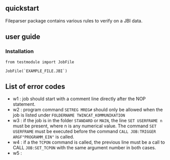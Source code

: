 ## quickstart 
Fileparser package contains various rules to verify on a JBI data.

## user guide

### Installation


    from testmodule import JobFile
    
    JobFile(`EXAMPLE_FILE.JBI`)

## List of error codes

- w1 : job should start with a comment line 
    directly after the NOP statement.
- w2 : program command `SETREG MREG#` should only be allowed when the job is listed under `FOLDERNAME TWINCAT_KOMMUNIKATION`
- w3 : if the job is in the folder `STANDARD` or `MAIN`, the line `SET USERFRAME n` must be present, where n is any numerical value. The command `SET USERFRAME` must be executed before the command `CALL JOB:TRIGGER ARGF"PROGRAMM_EIN"` is called.
- w4 : if a the `TCPON` command is called, the previous line must be a call to CALL `JOB:SET_TCPON` with the same argument number in both cases.
- w5 : 